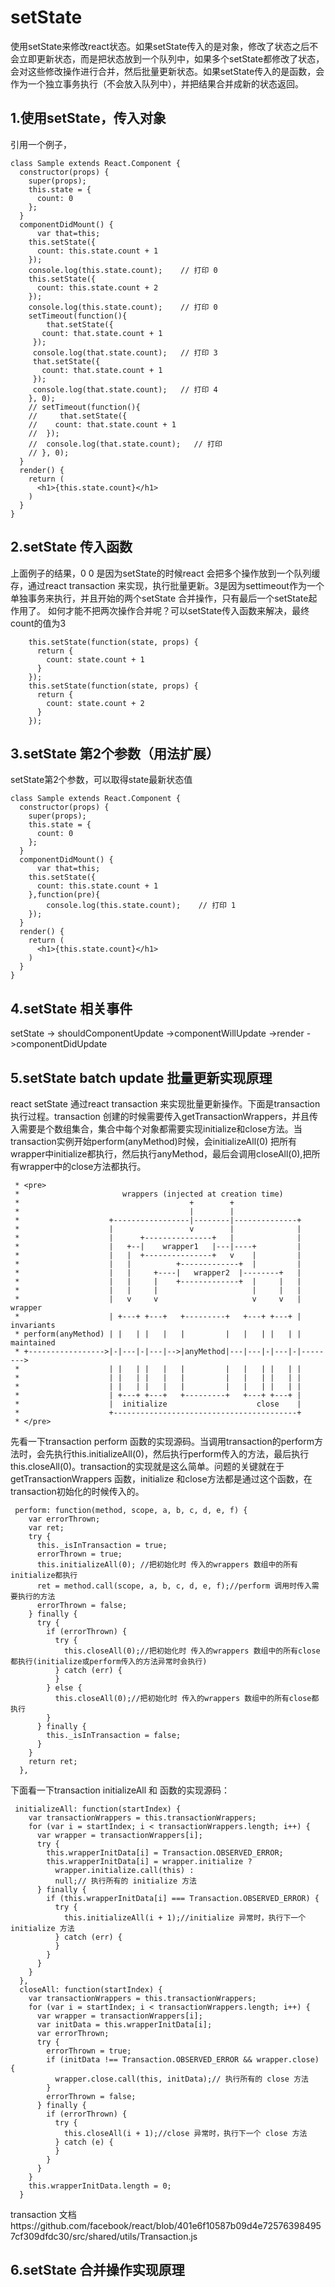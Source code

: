 # setState 
 使用setState来修改react状态。如果setState传入的是对象，修改了状态之后不会立即更新状态，而是把状态放到一个队列中，如果多个setState都修改了状态，会对这些修改操作进行合并，然后批量更新状态。如果setState传入的是函数，会作为一个独立事务执行（不会放入队列中），并把结果合并成新的状态返回。
## 1.使用setState，传入对象
引用一个例子，
```
class Sample extends React.Component {
  constructor(props) {
    super(props);
    this.state = {
      count: 0
    };
  }
  componentDidMount() {
      var that=this;
    this.setState({
      count: this.state.count + 1
    });
    console.log(this.state.count);    // 打印 0
    this.setState({
      count: this.state.count + 2
    });
    console.log(this.state.count);    // 打印 0
    setTimeout(function(){
        that.setState({
       count: that.state.count + 1
     });
     console.log(that.state.count);   // 打印 3
     that.setState({
       count: that.state.count + 1
     });
     console.log(that.state.count);   // 打印 4
    }, 0);
    // setTimeout(function(){
    //     that.setState({
    //    count: that.state.count + 1
    //  });
    //  console.log(that.state.count);   // 打印
    // }, 0);
  }
  render() {
    return (
      <h1>{this.state.count}</h1>
    )
  }
}
```

## 2.setState 传入函数
上面例子的结果，0 0 是因为setState的时候react 会把多个操作放到一个队列缓存，通过react transaction 来实现，执行批量更新。3是因为settimeout作为一个单独事务来执行，并且开始的两个setState 合并操作，只有最后一个setState起作用了。
如何才能不把两次操作合并呢？可以setState传入函数来解决，最终count的值为3
```
    this.setState(function(state, props) {
      return {
        count: state.count + 1
      }
    });
    this.setState(function(state, props) {
      return {
        count: state.count + 2
      }
    });
```

## 3.setState 第2个参数（用法扩展）
setState第2个参数，可以取得state最新状态值
```
class Sample extends React.Component {
  constructor(props) {
    super(props);
    this.state = {
      count: 0
    };
  }
  componentDidMount() {
      var that=this;
    this.setState({
      count: this.state.count + 1
    },function(pre){
        console.log(this.state.count);    // 打印 1
    });
  }
  render() {
    return (
      <h1>{this.state.count}</h1>
    )
  }
}
```

## 4.setState 相关事件
setState -> shouldComponentUpdate ->componentWillUpdate ->render ->componentDidUpdate

## 5.setState batch update 批量更新实现原理
react setState 通过react transaction 来实现批量更新操作。下面是transaction 执行过程。transaction 创建的时候需要传入getTransactionWrappers，并且传入需要是个数组集合，集合中每个对象都需要实现initialize和close方法。当transaction实例开始perform(anyMethod)时候，会initializeAll(0) 把所有wrapper中initialize都执行，然后执行anyMethod，最后会调用closeAll(0),把所有wrapper中的close方法都执行。
```
 * <pre>
 *                       wrappers (injected at creation time)
 *                                      +        +
 *                                      |        |
 *                    +-----------------|--------|--------------+
 *                    |                 v        |              |
 *                    |      +---------------+   |              |
 *                    |   +--|    wrapper1   |---|----+         |
 *                    |   |  +---------------+   v    |         |
 *                    |   |          +-------------+  |         |
 *                    |   |     +----|   wrapper2  |--------+   |
 *                    |   |     |    +-------------+  |     |   |
 *                    |   |     |                     |     |   |
 *                    |   v     v                     v     v   | wrapper
 *                    | +---+ +---+   +---------+   +---+ +---+ | invariants
 * perform(anyMethod) | |   | |   |   |         |   |   | |   | | maintained
 * +----------------->|-|---|-|---|-->|anyMethod|---|---|-|---|-|-------->
 *                    | |   | |   |   |         |   |   | |   | |
 *                    | |   | |   |   |         |   |   | |   | |
 *                    | |   | |   |   |         |   |   | |   | |
 *                    | +---+ +---+   +---------+   +---+ +---+ |
 *                    |  initialize                    close    |
 *                    +-----------------------------------------+
 * </pre>
```

先看一下transaction perform 函数的实现源码。当调用transaction的perform方法时，会先执行this.initializeAll(0)，然后执行perform传入的方法，最后执行this.closeAll(0)。transaction的实现就是这么简单。问题的关键就在于getTransactionWrappers 函数，initialize 和close方法都是通过这个函数，在transaction初始化的时候传入的。
```
 perform: function(method, scope, a, b, c, d, e, f) {
    var errorThrown;
    var ret;
    try {
      this._isInTransaction = true;
      errorThrown = true;
      this.initializeAll(0); //把初始化时 传入的wrappers 数组中的所有initialize都执行
      ret = method.call(scope, a, b, c, d, e, f);//perform 调用时传入需要执行的方法 
      errorThrown = false;
    } finally {
      try {
        if (errorThrown) {
          try {
            this.closeAll(0);//把初始化时 传入的wrappers 数组中的所有close都执行(initialize或perform传入的方法异常时会执行)
          } catch (err) {
          }
        } else {
          this.closeAll(0);//把初始化时 传入的wrappers 数组中的所有close都执行
        }
      } finally {
        this._isInTransaction = false;
      }
    }
    return ret;
  },
```
下面看一下transaction initializeAll 和 函数的实现源码：
```
 initializeAll: function(startIndex) {
    var transactionWrappers = this.transactionWrappers;
    for (var i = startIndex; i < transactionWrappers.length; i++) {
      var wrapper = transactionWrappers[i];
      try {
        this.wrapperInitData[i] = Transaction.OBSERVED_ERROR;
        this.wrapperInitData[i] = wrapper.initialize ?
          wrapper.initialize.call(this) :
          null;// 执行所有的 initialize 方法
      } finally {
        if (this.wrapperInitData[i] === Transaction.OBSERVED_ERROR) {
          try {
            this.initializeAll(i + 1);//initialize 异常时，执行下一个 initialize 方法
          } catch (err) {
          }
        }
      }
    }
  },
  closeAll: function(startIndex) {
    var transactionWrappers = this.transactionWrappers;
    for (var i = startIndex; i < transactionWrappers.length; i++) {
      var wrapper = transactionWrappers[i];
      var initData = this.wrapperInitData[i];
      var errorThrown;
      try {
        errorThrown = true;
        if (initData !== Transaction.OBSERVED_ERROR && wrapper.close) {
          wrapper.close.call(this, initData);// 执行所有的 close 方法
        }
        errorThrown = false;
      } finally {
        if (errorThrown) {
          try {
            this.closeAll(i + 1);//close 异常时，执行下一个 close 方法
          } catch (e) {
          }
        }
      }
    }
    this.wrapperInitData.length = 0;
  }
```


transaction 文档https://github.com/facebook/react/blob/401e6f10587b09d4e725763984957cf309dfdc30/src/shared/utils/Transaction.js


## 6.setState 合并操作实现原理
















